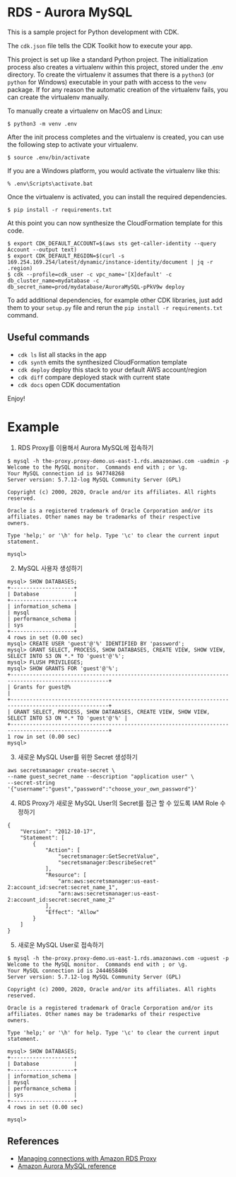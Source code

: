
# RDS - Aurora MySQL

This is a sample project for Python development with CDK.

The `cdk.json` file tells the CDK Toolkit how to execute your app.

This project is set up like a standard Python project.  The initialization
process also creates a virtualenv within this project, stored under the .env
directory.  To create the virtualenv it assumes that there is a `python3`
(or `python` for Windows) executable in your path with access to the `venv`
package. If for any reason the automatic creation of the virtualenv fails,
you can create the virtualenv manually.

To manually create a virtualenv on MacOS and Linux:

```
$ python3 -m venv .env
```

After the init process completes and the virtualenv is created, you can use the following
step to activate your virtualenv.

```
$ source .env/bin/activate
```

If you are a Windows platform, you would activate the virtualenv like this:

```
% .env\Scripts\activate.bat
```

Once the virtualenv is activated, you can install the required dependencies.

```
$ pip install -r requirements.txt
```

At this point you can now synthesize the CloudFormation template for this code.

```
$ export CDK_DEFAULT_ACCOUNT=$(aws sts get-caller-identity --query Account --output text)
$ export CDK_DEFAULT_REGION=$(curl -s 169.254.169.254/latest/dynamic/instance-identity/document | jq -r .region)
$ cdk --profile=cdk_user -c vpc_name='[X]default' -c db_cluster_name=mydatabase -c db_secret_name=prod/mydatabase/AuroraMySQL-pPkV9w deploy
```

To add additional dependencies, for example other CDK libraries, just add
them to your `setup.py` file and rerun the `pip install -r requirements.txt`
command.

## Useful commands

 * `cdk ls`          list all stacks in the app
 * `cdk synth`       emits the synthesized CloudFormation template
 * `cdk deploy`      deploy this stack to your default AWS account/region
 * `cdk diff`        compare deployed stack with current state
 * `cdk docs`        open CDK documentation

Enjoy!

# Example

1. RDS Proxy를 이용해서 Aurora MySQL에 접속하기

```
$ mysql -h the-proxy.proxy-demo.us-east-1.rds.amazonaws.com -uadmin -p
Welcome to the MySQL monitor.  Commands end with ; or \g.
Your MySQL connection id is 947748268
Server version: 5.7.12-log MySQL Community Server (GPL)

Copyright (c) 2000, 2020, Oracle and/or its affiliates. All rights reserved.

Oracle is a registered trademark of Oracle Corporation and/or its
affiliates. Other names may be trademarks of their respective
owners.

Type 'help;' or '\h' for help. Type '\c' to clear the current input statement.

mysql>
```

2. MySQL 사용자 생성하기
   
```
mysql> SHOW DATABASES;
+--------------------+
| Database           |
+--------------------+
| information_schema |
| mysql              |
| performance_schema |
| sys                |
+--------------------+
4 rows in set (0.00 sec)
mysql> CREATE USER 'guest'@'%' IDENTIFIED BY 'password';
mysql> GRANT SELECT, PROCESS, SHOW DATABASES, CREATE VIEW, SHOW VIEW, SELECT INTO S3 ON *.* TO 'guest'@'%';
mysql> FLUSH PRIVILEGES;
mysql> SHOW GRANTS FOR 'guest'@'%';
+-----------------------------------------------------------------------------------------------------+
| Grants for guest@%                                                                                  |
+-----------------------------------------------------------------------------------------------------+
| GRANT SELECT, PROCESS, SHOW DATABASES, CREATE VIEW, SHOW VIEW, SELECT INTO S3 ON *.* TO 'guest'@'%' |
+-----------------------------------------------------------------------------------------------------+
1 row in set (0.00 sec)
mysql>
```

3. 새로운 MySQL User를 위한 Secret 생성하기

```
aws secretsmanager create-secret \
--name guest_secret_name --description "application user" \
--secret-string '{"username":"guest","password":"choose_your_own_password"}'
```

4. RDS Proxy가 새로운 MySQL User의 Secret를 접근 할 수 있도록 IAM Role 수정하기

```
{
    "Version": "2012-10-17",
    "Statement": [
        {
            "Action": [
                "secretsmanager:GetSecretValue",
                "secretsmanager:DescribeSecret"
            ],
            "Resource": [
                "arn:aws:secretsmanager:us-east-2:account_id:secret:secret_name_1",
                "arn:aws:secretsmanager:us-east-2:account_id:secret:secret_name_2"
            ],
            "Effect": "Allow"
        }
    ]
}
```

5. 새로운 MySQL User로 접속하기
   
```
$ mysql -h the-proxy.proxy-demo.us-east-1.rds.amazonaws.com -uguest -p
Welcome to the MySQL monitor.  Commands end with ; or \g.
Your MySQL connection id is 2444658406
Server version: 5.7.12-log MySQL Community Server (GPL)

Copyright (c) 2000, 2020, Oracle and/or its affiliates. All rights reserved.

Oracle is a registered trademark of Oracle Corporation and/or its
affiliates. Other names may be trademarks of their respective
owners.

Type 'help;' or '\h' for help. Type '\c' to clear the current input statement.

mysql> SHOW DATABASES;
+--------------------+
| Database           |
+--------------------+
| information_schema |
| mysql              |
| performance_schema |
| sys                |
+--------------------+
4 rows in set (0.00 sec)

mysql>
```

## References
- [Managing connections with Amazon RDS Proxy](https://docs.aws.amazon.com/AmazonRDS/latest/UserGuide/rds-proxy.html)
- [Amazon Aurora MySQL reference](https://docs.aws.amazon.com/AmazonRDS/latest/AuroraUserGuide/AuroraMySQL.Reference.html)